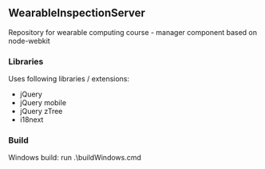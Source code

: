 ## WearableInspectionServer
Repository for wearable computing course - manager component based on node-webkit

### Libraries
Uses following libraries / extensions:
* jQuery
* jQuery mobile
* jQuery zTree
* i18next

### Build
Windows build: run .\buildWindows.cmd